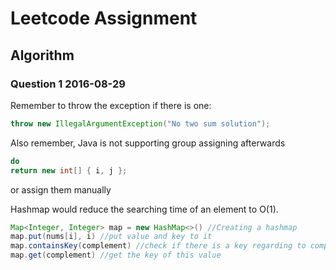 # Leetcode Assignment

## Algorithm

### Question 1 2016-08-29

Remember to throw the exception if there is one:

```java
throw new IllegalArgumentException("No two sum solution");
```

Also remember, Java is not supporting group assigning afterwards

```java
do
return new int[] { i, j };
```

or assign them manually

Hashmap would reduce the searching time of an element to O(1).

```java
Map<Integer, Integer> map = new HashMap<>() //Creating a hashmap
map.put(nums[i], i) //put value and key to it
map.containsKey(complement) //check if there is a key regarding to complement
map.get(complement) //get the key of this value
```
